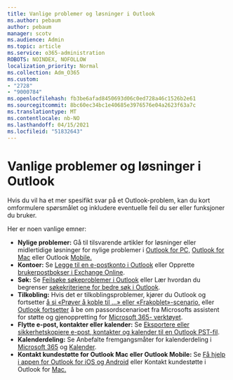 ```yaml
---
title: Vanlige problemer og løsninger i Outlook
ms.author: pebaum
author: pebaum
manager: scotv
ms.audience: Admin
ms.topic: article
ms.service: o365-administration
ROBOTS: NOINDEX, NOFOLLOW
localization_priority: Normal
ms.collection: Adm_O365
ms.custom:
- "2728"
- "9000784"
ms.openlocfilehash: fb3be6afad8450693d06c0ed728a46c1526b2e61
ms.sourcegitcommit: 8bc60ec34bc1e40685e3976576e04a2623f63a7c
ms.translationtype: MT
ms.contentlocale: nb-NO
ms.lasthandoff: 04/15/2021
ms.locfileid: "51832643"
---
```

# <a name="outlook-common-issues-and-resolutions"></a>Vanlige problemer og løsninger i Outlook

Hvis du vil ha et mer spesifikt svar på et Outlook-problem, kan du kort omformulere spørsmålet og inkludere eventuelle feil du ser eller funksjoner du bruker.

Her er noen vanlige emner:

- **Nylige problemer:**  Gå til tilsvarende artikler for løsninger eller midlertidige løsninger for nylige problemer i [Outlook for PC,](https://support.office.com/article/ecf61305-f84f-4e13-bb73-95a214ac1230) [Outlook for Mac](https://support.office.com/article/54afa5e3-db38-422a-9d94-3b55330ded8e) eller Outlook [Mobile.](https://support.office.com/article/a264ef01-9c88-48fb-9285-7017e4f31f02)
- **Kontoer:**  Se  [Legge til en e-postkonto i Outlook](https://support.office.com/article/6e27792a-9267-4aa4-8bb6-c84ef146101b)  eller Opprette  [brukerpostbokser i Exchange Online](https://docs.microsoft.com/Exchange/recipients-in-exchange-online/create-user-mailboxes).
- **Søk:**  Se  [Feilsøke søkeproblemer i Outlook](https://support.office.com/article/2556b11f-f4d8-46be-b0a7-de33a3f4f066)  eller Lær hvordan du begrenser  [søkekriteriene for bedre søk i Outlook](https://support.office.com/article/D824D1E9-A255-4C8A-8553-276FB895A8DA).
- **Tilkobling:**  Hvis det er tilkoblingsproblemer, kjører du Outlook og fortsetter  [å si «Prøver å koble til ...» eller «Frakoblet»-scenario,](https://aka.ms/SaRA-OutlookDisconnect)  eller  [Outlook fortsetter](https://aka.ms/SaRA-OutlookPwdPrompt)  å be om passordscenarioet fra Microsofts assistent for støtte og gjenoppretting for  [Microsoft 365- verktøyet](https://diagnostics.outlook.com/#/).
- **Flytte e-post, kontakter eller kalender:**  Se  [Eksportere eller sikkerhetskopiere e-post, kontakter og kalender til en Outlook PST-fil](https://support.office.com/article/14252b52-3075-4e9b-be4e-ff9ef1068f91).
- **Kalenderdeling:**  Se Anbefalte fremgangsmåter for kalenderdeling i  [Microsoft 365](https://support.office.com/article/b576ecc3-0945-4d75-85f1-5efafb8a37b4)  og  [Kalender](https://support.office.com/article/D93F72D3-2361-4E0D-8D6A-5C4939C17F39).
- **Kontakt kundestøtte for Outlook Mac eller Outlook Mobile:**  Se [Få hjelp i appen for Outlook for iOS og Android](https://support.office.com/article/218a22d1-9fa5-4889-b689-de1c63493243) eller Kontakt kundestøtte i Outlook for [Mac.](https://support.office.com/article/d0410177-8e65-4487-93f7-206a3a3d71a8)
